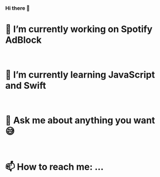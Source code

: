 ### Hi there 👋

<h1>🔭 I’m currently working on Spotify AdBlock</h1> </br>
<h1>🌱 I’m currently learning JavaScript and Swift</h1> </br>
<h1>💬 Ask me about anything you want 😅  </h1></br>
<h1>📫 How to reach me: ... </h1>




<!--
**1hipo1/1hipo1** is a ✨ _special_ ✨ repository because its `README.md` (this file) appears on your GitHub profile.

Here are some ideas to get you started:


- 👯 I’m looking to collaborate on ...
- 🤔 I’m looking for help with ...

- 😄 Pronouns: ...
- ⚡ Fun fact: ...
-->

